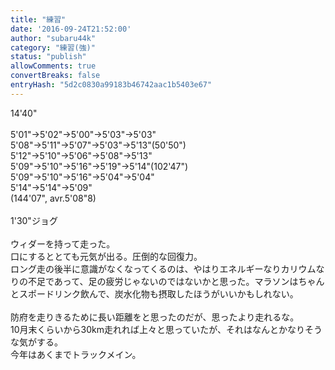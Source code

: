 ```yaml
---
title: "練習"
date: '2016-09-24T21:52:00'
author: "subaru44k"
category: "練習(強)"
status: "publish"
allowComments: true
convertBreaks: false
entryHash: "5d2c0830a99183b46742aac1b5403e67"
---
```

14'40"<br>
<br>
5'01"→5'02"→5'00"→5'03"→5'03"<br>
5'08"→5'11"→5'07"→5'03"→5'13"(50'50")<br>
5'12"→5'10"→5'06"→5'08"→5'13"<br>
5'09"→5'10"→5'16"→5'19"→5'14"(102'47")<br>
5'09"→5'10"→5'16"→5'04"→5'04"<br>
5'14"→5'14"→5'09"<br>
(144'07", avr.5'08"8)<br>
<br>
1'30"ジョグ<br>
<br>
ウィダーを持って走った。<br>
口にするととても元気が出る。圧倒的な回復力。<br>
ロング走の後半に意識がなくなってくるのは、やはりエネルギーなりカリウムなりの不足であって、足の疲労じゃないのではないかと思った。マラソンはちゃんとスポードリンク飲んで、炭水化物も摂取したほうがいいかもしれない。<br>
<br>
防府を走りきるために長い距離をと思ったのだが、思ったより走れるな。<br>
10月末くらいから30km走れれば上々と思っていたが、それはなんとかなりそうな気がする。<br>
今年はあくまでトラックメイン。
